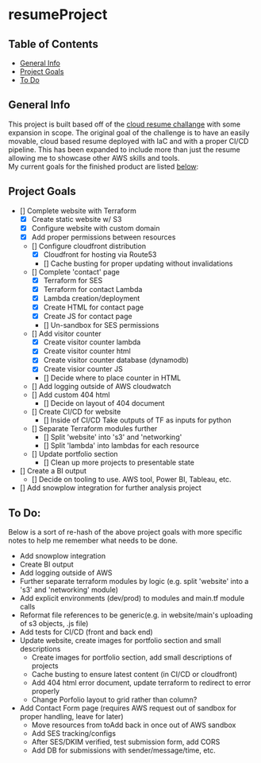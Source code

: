 # resumeProject

## Table of Contents
* [General Info](#general-info)
* [Project Goals](#project-goals)
* [To Do](#to-do)

## General Info
This project is built based off of the [cloud resume challange](https://cloudresumechallenge.dev/docs/the-challenge/aws/) with some expansion in scope.
The original goal of the challenge is to have an easily movable, cloud based resume deployed with IaC and with a proper CI/CD pipeline.  This has been
expanded to include more than just the resume allowing me to showcase other AWS skills and tools.  
My current goals for the finished product are listed [below](#project-goals):

## Project Goals
- [] Complete website with Terraform
  - [x] Create static website w/ S3
  - [x] Configure website with custom domain
  - [x] Add proper permissions between resources
  - [] Configure cloudfront distribution
    - [x] Cloudfront for hosting via Route53
    - [] Cache busting for proper updating without invalidations
  - [] Complete 'contact' page
    - [x] Terraform for SES
    - [x] Terraform for contact Lambda
    - [x] Lambda creation/deployment
    - [x] Create HTML for contact page
    - [x] Create JS for contact page
    - [] Un-sandbox for SES permissions
  - [] Add visitor counter
    - [x] Create visitor counter lambda
    - [x] Create visitor counter html
    - [x] Create visitor counter database (dynamodb)
    - [x] Create visior counter JS
    - [] Decide where to place counter in HTML
  - [] Add logging outside of AWS cloudwatch
  - [] Add custom 404 html
    - [] Decide on layout of 404 document
  - [] Create CI/CD for website
    - [] Inside of CI/CD Take outputs of TF as inputs for python
  - [] Separate Terraform modules further
    - [] Split 'website' into 's3' and 'networking'
    - [] Split 'lambda' into lambdas for each resource
  - [] Update portfolio section 
    - [] Clean up more projects to presentable state
- [] Create a BI output
  - [] Decide on tooling to use.  AWS tool, Power BI, Tableau, etc.
- [] Add snowplow integration for further analysis project

## To Do:
Below is a sort of re-hash of the above project goals with more specific notes to help me remember what needs to be done.

- Add snowplow integration
- Create BI output
- Add logging outside of AWS
- Further separate terraform modules by logic (e.g. split 'website' into a 's3' and 'networking' module)
- Add explicit environments (dev/prod) to modules and main.tf module calls
- Reformat file references to be generic(e.g. in website/main's uploading of s3 objects, .js file)
- Add tests for CI/CD (front and back end)
- Update website, create images for portfolio section and small descriptions
  - Create images for portfolio section, add small descriptions of projects
  - Cache busting to ensure latest content (in CI/CD or cloudfront)
  - Add 404 html error document, update terraform to redirect to error properly
  - Change Porfolio layout to grid rather than column?
- Add Contact Form page (requires AWS request out of sandbox for proper handling, leave for later)
  - Move resources from toAdd back in once out of AWS sandbox
  - Add SES tracking/configs
  - After SES/DKIM verified, test submission form, add CORS
  - Add DB for submissions with sender/message/time, etc.